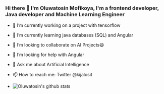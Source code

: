 ### Hi there 👋 I'm Oluwatosin Mofikoya, I'm a frontend developer, Java developer and Machine Learning Engineer


- 🔭 I’m currently working on a project with tensorflow
- 🌱 I’m currently learning java databases (SQL) and Angular
- 👯 I’m looking to collaborate on AI Projects😄
- 🤔 I’m looking for help with Angular
- 💬 Ask me about Artificial Intelligence
- 📫 How to reach me: Twitter @kijalosit

- ![Oluwatosin's github stats](https://github-readme-stats.vercel.app/api?username=oluwatosin-ctrl&show_icons=true&theme=radical)


<!--

- [![Top Langs](https://github-readme-stats.vercel.app/api/top-langs/?username=oluwatosin-ctrl&layout=compact)](https://github.com/oluwatosin-ctrl/github-readme-stats)
**oluwatosin-ctrl/oluwatosin-ctrl** is a ✨ _special_ ✨ repository because its `README.md` (this file) appears on your GitHub profile.

Here are some ideas to get you started:

- 🔭 I’m currently working on a project with tensorflow
- 🌱 I’m currently learning java databases (SQL)
- 👯 I’m looking to collaborate on AI Projects😄
- 🤔 I’m looking for help with 
- 💬 Ask me about Artificial Intelligence
- 📫 How to reach me: Twitter @kijalosit
- 😄 Pronouns: ...
- ⚡ Fun fact: 
-->
